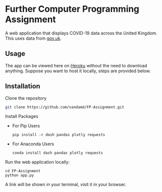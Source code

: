 # Further Computer Programming Assignment

A web application that displays COVID-19 data across the United Kingdom. This uses data from <a href="https://coronavirus.data.gov.uk/">gov.uk</a>.


## Usage

The app can be viewed here on <a href="https://covid-19-uk.herokuapp.com/">Heroku</a> without the need to download anything. Suppose you want to host it locally, steps are provided below.

## Installation

Clone the repository
```sh
git clone https://github.com/vandamd/FP-Assignment.git
```

Install Packages

- For Pip Users

  ```ssh
  pip install -r dash pandas plotly requests
  ```

- For Anaconda Users

  ```ssh
  conda install dash pandas plotly requests
  ```

Run the web application locally:
```ssh
cd FP-Assignment
python app.py
```

A link will be shown in your terminal, visit it in your browser.

